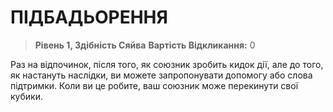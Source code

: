 ﻿# ПІДБАДЬОРЕННЯ

> **Рівень 1, Здібність Сяйва**
> **Вартість Відкликання:** 0

Раз на відпочинок, після того, як союзник зробить кидок дії, але до того, як настануть наслідки, ви можете запропонувати допомогу або слова підтримки. Коли ви це робите, ваш союзник може перекинути свої кубики.